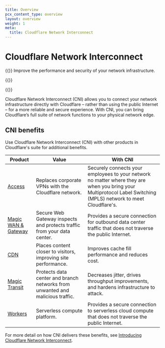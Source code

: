 ```yaml
---
title: Overview
pcx_content_type: overview
layout: overview
weight: 1
meta:
  title: Cloudflare Network Interconnect
---
```


# Cloudflare Network Interconnect

{{<description>}}
Improve the performance and security of your network infrastructure.


{{</description>}}

{{<plan type="enterprise">}}

Cloudflare Network Interconnect (CNI) allows you to connect your network infrastructure directly with Cloudflare – rather than using the public Internet – for a more reliable and secure experience. With CNI, you can bring Cloudflare’s full suite of network functions to your physical network edge.

## CNI benefits

Use Cloudflare Network Interconnect (CNI) with other products in Cloudflare's suite for additional benefits.

Product | Value | With CNI
---     | ---   | ---
[Access](/cloudflare-one/policies/access/) | Replaces corporate VPNs with the Cloudflare network. | Securely connects your employees to your network no matter where they are when you bring your Multiprotocol Label Switching (MPLS) network to meet Cloudflare's.
[Magic WAN & Gateway](/magic-wan/zero-trust/cloudflare-gateway/) | Secure Web Gateway inspects and protects traffic from your data center. | Provides a secure connection for outbound data center traffic that does not traverse the public Internet.
[CDN](/cache/) | Places content closer to visitors, improving site performance. | Improves cache fill performance and reduces cost.
[Magic Transit](/magic-transit/) | Protects data center and branch networks from unwanted and malicious traffic. | Decreases jitter, drives throughput improvements, and hardens infrastructure to attack.
[Workers](/workers/) | Serverless compute platform. | Provides a secure connection to serverless cloud compute that does not traverse the public Internet.

For more detail on how CNI delivers these benefits, see [Introducing Cloudflare Network Interconnect](https://blog.cloudflare.com/cloudflare-network-interconnect/).